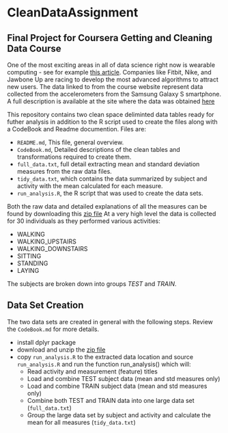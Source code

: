 # CleanDataAssignment
## Final Project for Coursera Getting and Cleaning Data Course

One of the most exciting areas in all of data science right now is wearable computing - see for example [this article](http://www.insideactivitytracking.com/data-science-activity-tracking-and-the-battle-for-the-worlds-top-sports-brand/). Companies like Fitbit, Nike, and Jawbone Up are racing to develop the most advanced algorithms to attract new users. The data linked to from the course website represent data collected from the accelerometers from the Samsung Galaxy S smartphone. A full description is available at the site where the data was obtained [here](http://archive.ics.uci.edu/ml/datasets/Human+Activity+Recognition+Using+Smartphones)

This repository contains two clean space deliminted data tables ready for futher analysis in addition to the R script used to create the files along with a CodeBook and Readme documention.  Files are:

- `README.md`, This file, general overview.
- `CodeBook.md`, Detailed descriptions of the clean tables and transformations required to create them.
- `full_data.txt`, full detail extracting mean and standard deviation measures from the raw data files.
- `tidy_data.txt`, which contains the data summarized by subject and activity with the mean calculated for each measure.
- `run_analysis.R`, the R script that was used to create the data sets.

Both the raw data and detailed explanations of all the measures can be found by downloading this [zip file](
https://d396qusza40orc.cloudfront.net/getdata%2Fprojectfiles%2FUCI%20HAR%20Dataset.zip)  At a very high level the data is collected for 30 individuals as they performed various activities:
- WALKING
- WALKING_UPSTAIRS
- WALKING_DOWNSTAIRS
- SITTING
- STANDING
- LAYING 

The subjects are broken down into groups *TEST* and *TRAIN*.

## Data Set Creation

The two data sets are created in general with the following steps.  Review the `CodeBook.md` for more details. 
- install dplyr package
- download and unzip the [zip file](
https://d396qusza40orc.cloudfront.net/getdata%2Fprojectfiles%2FUCI%20HAR%20Dataset.zip)
- copy `run_analysis.R` to the extracted data location and source `run_analysis.R` and run the function run_analysis() which will:
  - Read activity and measurement (feature) titles
  - Load and combine TEST subject data (mean and std measures only)
  - Load and combine TRAIN subject data (mean and std measures only)
  - Combine both TEST and TRAIN data into one large data set (`full_data.txt`)
  - Group the large data set by subject and activity and calculate the mean for all measures (`tidy_data.txt`)
  
  
